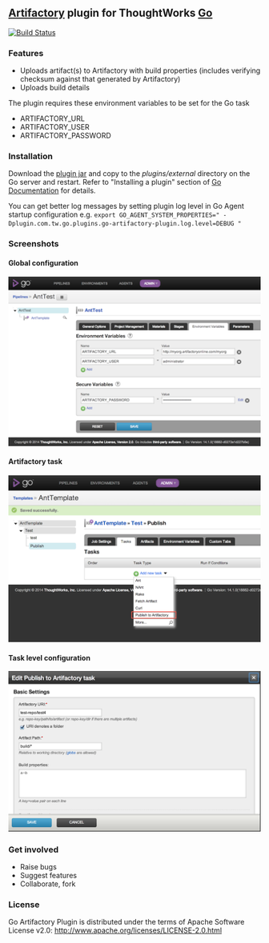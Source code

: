 ## [Artifactory](http://www.jfrog.com/home/v_artifactorypro_overview) plugin for ThoughtWorks [Go](http://www.go.cd/)

[![Build Status](https://snap-ci.com/tusharm/go-artifactory-plugin/branch/master/build_image)](https://snap-ci.com/tusharm/go-artifactory-plugin/branch/master)

### Features

+ Uploads artifact(s) to Artifactory with build properties (includes verifying checksum against that generated by Artifactory)
+ Uploads build details 

The plugin requires these environment variables to be set for the Go task

+ ARTIFACTORY_URL 
+ ARTIFACTORY_USER
+ ARTIFACTORY_PASSWORD


### Installation

Download the [plugin jar](https://github.com/tusharm/go-artifactory-plugin/releases) and copy to the _plugins/external_ directory 
on the Go server and restart. Refer to "Installing a plugin" section of [Go Documentation](http://www.thoughtworks.com/products/docs/go/current/help/go_plugins_basics.html) for details.

You can get better log messages by setting plugin log level in Go Agent startup configuration
e.g. `export GO_AGENT_SYSTEM_PROPERTIES=" -Dplugin.com.tw.go.plugins.go-artifactory-plugin.log.level=DEBUG "`

### Screenshots


#### Global configuration
![](images/artifactory_config.png?raw=true)


#### Artifactory task 
![](images/artifactory_task.png?raw=true)


#### Task level configuration 
![](images/task_config.png?raw=true)


### Get involved

- Raise bugs
- Suggest features
- Collaborate, fork


### License

Go Artifactory Plugin is distributed under the terms of Apache Software License v2.0: http://www.apache.org/licenses/LICENSE-2.0.html

